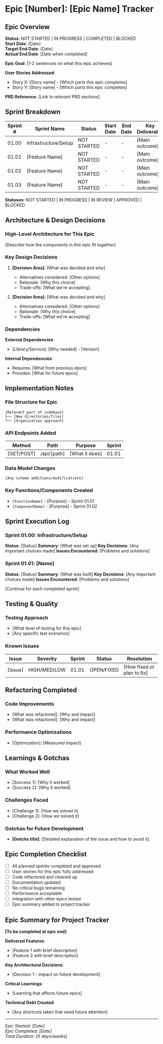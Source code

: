 # Epic [Number]: [Epic Name] Tracker

## Epic Overview

**Status**: NOT STARTED | IN PROGRESS | COMPLETED | BLOCKED  
**Start Date**: [Date]  
**Target End Date**: [Date]  
**Actual End Date**: [Date when completed]

**Epic Goal**: [1-2 sentences on what this epic achieves]

**User Stories Addressed**:
- Story X: [Story name] - [Which parts this epic completes]
- Story Y: [Story name] - [Which parts this epic completes]

**PRD Reference**: [Link to relevant PRD sections]

## Sprint Breakdown

| Sprint # | Sprint Name | Status | Start Date | End Date | Key Deliverable |
|----------|-------------|--------|------------|----------|-----------------|
| 01.00 | Infrastructure/Setup | NOT STARTED | - | - | [Main outcome] |
| 01.01 | [Feature Name] | NOT STARTED | - | - | [Main outcome] |
| 01.02 | [Feature Name] | NOT STARTED | - | - | [Main outcome] |
| 01.03 | [Feature Name] | NOT STARTED | - | - | [Main outcome] |

**Statuses**: NOT STARTED | IN PROGRESS | IN REVIEW | APPROVED | BLOCKED

## Architecture & Design Decisions

### High-Level Architecture for This Epic
[Describe how the components in this epic fit together]

### Key Design Decisions
1. **[Decision Area]**: [What was decided and why]
   - Alternatives considered: [Other options]
   - Rationale: [Why this choice]
   - Trade-offs: [What we're accepting]

2. **[Decision Area]**: [What was decided and why]
   - Alternatives considered: [Other options]
   - Rationale: [Why this choice]
   - Trade-offs: [What we're accepting]

### Dependencies
**External Dependencies**:
- [Library/Service]: [Why needed] - [Version]

**Internal Dependencies**:
- Requires: [What from previous epics]
- Provides: [What for future epics]

## Implementation Notes

### File Structure for Epic
```
[Relevant part of codebase]
├── [New directories/files]
└── [Organization approach]
```

### API Endpoints Added
| Method | Path | Purpose | Sprint |
|--------|------|---------|--------|
| [GET/POST] | /api/[path] | [What it does] | 01.01 |

### Data Model Changes
```
[Any schema additions/modifications]
```

### Key Functions/Components Created
- `[FunctionName]` - [Purpose] - Sprint 01.01
- `[ComponentName]` - [Purpose] - Sprint 01.02

## Sprint Execution Log

### Sprint 01.00: Infrastructure/Setup
**Status**: [Status]
**Summary**: [What was set up]
**Key Decisions**: [Any important choices made]
**Issues Encountered**: [Problems and solutions]

### Sprint 01.01: [Name]
**Status**: [Status]
**Summary**: [What was built]
**Key Decisions**: [Any important choices made]
**Issues Encountered**: [Problems and solutions]

[Continue for each completed sprint]

## Testing & Quality

### Testing Approach
- [What level of testing for this epic]
- [Any specific test scenarios]

### Known Issues
| Issue | Severity | Sprint | Status | Resolution |
|-------|----------|--------|--------|------------|
| [Issue] | HIGH/MED/LOW | 01.01 | OPEN/FIXED | [How fixed or plan to fix] |

## Refactoring Completed

### Code Improvements
- [What was refactored]: [Why and impact]
- [What was refactored]: [Why and impact]

### Performance Optimizations
- [Optimization]: [Measured impact]

## Learnings & Gotchas

### What Worked Well
- [Success 1]: [Why it worked]
- [Success 2]: [Why it worked]

### Challenges Faced
- [Challenge 1]: [How we solved it]
- [Challenge 2]: [How we solved it]

### Gotchas for Future Development
- **[Gotcha title]**: [Detailed explanation of the issue and how to avoid it]

## Epic Completion Checklist

- [ ] All planned sprints completed and approved
- [ ] User stories for this epic fully addressed
- [ ] Code refactored and cleaned up
- [ ] Documentation updated
- [ ] No critical bugs remaining
- [ ] Performance acceptable
- [ ] Integration with other epics tested
- [ ] Epic summary added to project tracker

## Epic Summary for Project Tracker

**[To be completed at epic end]**

**Delivered Features**:
- [Feature 1 with brief description]
- [Feature 2 with brief description]

**Key Architectural Decisions**:
- [Decision 1 - impact on future development]

**Critical Learnings**:
- [Learning that affects future epics]

**Technical Debt Created**:
- [Any shortcuts taken that need future attention]

---

*Epic Started: [Date]*  
*Epic Completed: [Date]*  
*Total Duration: [X days/weeks]*